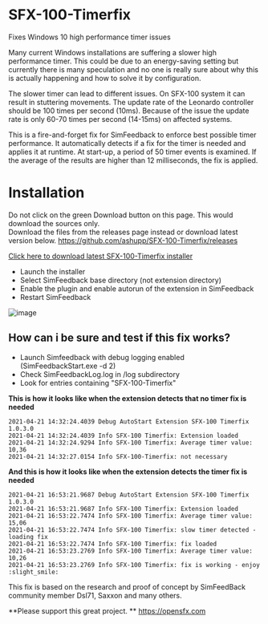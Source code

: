 # SFX-100-Timerfix
Fixes Windows 10 high performance timer issues

Many current Windows installations are suffering a slower high performance timer. This could be due to an energy-saving setting but currently there is many speculation and no one is really sure about why this is actually happening and how to solve it by configuration. 

The slower timer can lead to different issues. 
On SFX-100 system it can result in stuttering movements.
The update rate of the Leonardo controller should be 100 times per second (10ms). 
Because of the issue the update rate is only 60-70 times per second (14-15ms) on affected systems.

This is a fire-and-forget fix for SimFeedback to enforce best possible timer performance. 
It automatically detects if a fix for the timer is needed and applies it at runtime.
At start-up, a period of 50 timer events is examined. If the average of the results are higher than 12 milliseconds, the fix is applied.


# Installation  
Do not click on the green Download button on this page. This would download the sources only.  
Download the files from the releases page instead or download latest version below. 
https://github.com/ashupp/SFX-100-Timerfix/releases

[Click here to download latest SFX-100-Timerfix installer](https://github.com/ashupp/SFX-100-Timerfix/releases/latest/download/SFX-100-Timerfix-Setup.exe)


- Launch the installer
- Select SimFeedback base directory (not extension directory)
- Enable the plugin and enable autorun of the extension in SimFeedback
- Restart SimFeedback

![image](https://user-images.githubusercontent.com/1867828/115565650-d6b88b00-a2b9-11eb-9a04-24d6a345d4df.png)


## How can i be sure and test if this fix works?
- Launch Simfeedback with debug logging enabled (SimFeedbackStart.exe -d 2)
- Check SimFeedbackLog.log in /log subdirectory 
- Look for entries containing "SFX-100-Timerfix"

**This is how it looks like when the extension detects that no timer fix is needed**
```
2021-04-21 14:32:24.4039 Debug AutoStart Extension SFX-100 Timerfix 1.0.3.0
2021-04-21 14:32:24.4039 Info SFX-100 Timerfix: Extension loaded  
2021-04-21 14:32:24.9294 Info SFX-100 Timerfix: Average timer value: 10,36  
2021-04-21 14:32:27.0154 Info SFX-100-Timerfix: not necessary  
```

**And this is how it looks like when the extension detects the timer fix is needed**
```
2021-04-21 16:53:21.9687 Debug AutoStart Extension SFX-100 Timerfix 1.0.3.0
2021-04-21 16:53:21.9687 Info SFX-100 Timerfix: Extension loaded
2021-04-21 16:53:22.7474 Info SFX-100 Timerfix: Average timer value: 15,06
2021-04-21 16:53:22.7474 Info SFX-100 Timerfix: slow timer detected - loading fix
2021-04-21 16:53:22.7474 Info SFX-100 Timerfix: fix loaded
2021-04-21 16:53:23.2769 Info SFX-100 Timerfix: Average timer value: 10,26
2021-04-21 16:53:23.2769 Info SFX-100 Timerfix: fix is working - enjoy :slight_smile:
```


This fix is based on the research and proof of concept by SimFeedBack community member Dsl71, Saxxon and many others.

**Please support this great project. **
https://opensfx.com
